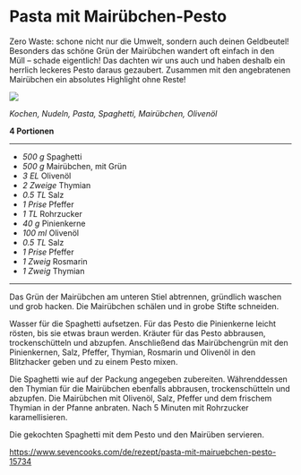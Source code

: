 # Pasta mit Mairübchen-Pesto

Zero Waste: schone nicht nur die Umwelt, sondern auch deinen Geldbeutel\! Besonders das schöne Grün der Mairübchen wandert oft einfach in den Müll – schade eigentlich\! Das dachten wir uns auch und haben deshalb ein herrlich leckeres Pesto daraus gezaubert. Zusammen mit den angebratenen Mairübchen ein absolutes Highlight ohne Reste\!

![](veganes_rezept_pasta_mit_mairbchen_pesto_1-1041346-600-600-0.jpg)

*Kochen, Nudeln, Pasta, Spaghetti, Mairübchen, Olivenöl*

**4 Portionen**

---

- *500 g* Spaghetti
- *500 g* Mairübchen, mit Grün
- *3 EL* Olivenöl
- *2 Zweige* Thymian
- *0.5 TL* Salz
- *1 Prise* Pfeffer
- *1 TL* Rohrzucker
- *40 g* Pinienkerne
- *100 ml* Olivenöl
- *0.5 TL* Salz
- *1 Prise* Pfeffer
- *1 Zweig* Rosmarin
- *1 Zweig* Thymian

---

Das Grün der Mairübchen am unteren Stiel abtrennen, gründlich waschen und grob hacken. Die Mairübchen schälen und in grobe Stifte schneiden.

Wasser für die Spaghetti aufsetzen. Für das Pesto die Pinienkerne leicht rösten, bis sie etwas braun werden. Kräuter für das Pesto abbrausen, trockenschütteln und abzupfen. Anschließend das Mairübchengrün mit den Pinienkernen, Salz, Pfeffer, Thymian, Rosmarin und Olivenöl in den Blitzhacker geben und zu einem Pesto mixen.

Die Spaghetti wie auf der Packung angegeben zubereiten. Währenddessen den Thymian für die Mairübchen ebenfalls abbrausen, trockenschütteln und abzupfen. Die Mairübchen mit Olivenöl, Salz, Pfeffer und dem frischem Thymian in der Pfanne anbraten. Nach 5 Minuten mit Rohrzucker karamellisieren.

Die gekochten Spaghetti mit dem Pesto und den Mairüben servieren.

https://www.sevencooks.com/de/rezept/pasta-mit-mairuebchen-pesto-15734